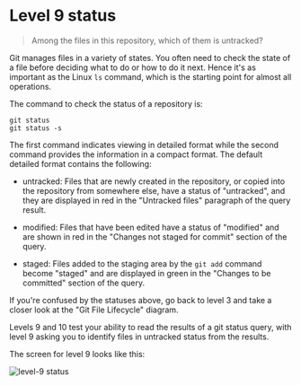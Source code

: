 
# Level 9 status

> Among the files in this repository, which of them is untracked?

Git manages files in a variety of states. You often need to check the state of
a file before deciding what to do or how to do it next. Hence it's as important
as the Linux `ls` command, which is the starting point for almost all
operations.

The command to check the status of a repository is:

```shell
git status
git status -s
```

The first command indicates viewing in detailed format while the second command
provides the information in a compact format. The default detailed format
contains the following:

* untracked: Files that are newly created in the repository, or copied into the
repository from somewhere else, have a status of "untracked", and they are
displayed in red in the "Untracked files" paragraph of the query result.

* modified: Files that have been edited have a status of "modified" and are
shown in red in the "Changes not staged for commit" section of the query.

* staged: Files added to the staging area by the `git add` command become
"staged" and are displayed in green in the "Changes to be committed" section of
the query.

If you're confused by the statuses above, go back to level 3 and take a closer
look at the "Git File Lifecycle" diagram.

Levels 9 and 10 test your ability to read the results of a git status query,
with level 9 asking you to identify files in untracked status from the results.

The screen for level 9 looks like this:

![level-9 status](images/level-9-status.png)
